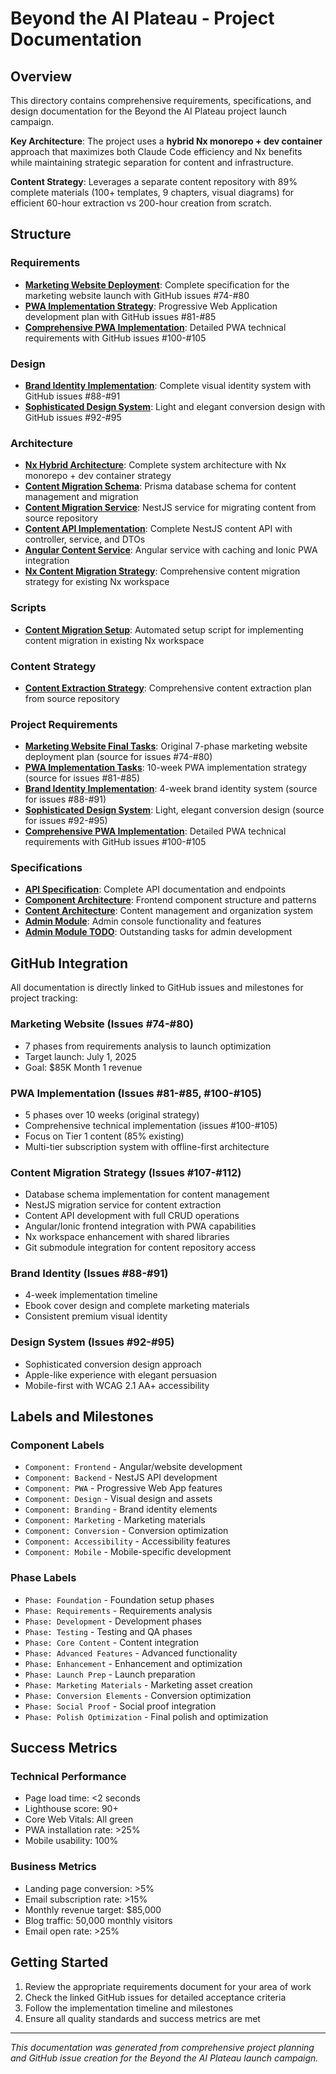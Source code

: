 # Beyond the AI Plateau - Project Documentation

## Overview
This directory contains comprehensive requirements, specifications, and design documentation for the Beyond the AI Plateau project launch campaign.

**Key Architecture**: The project uses a **hybrid Nx monorepo + dev container** approach that maximizes both Claude Code efficiency and Nx benefits while maintaining strategic separation for content and infrastructure.

**Content Strategy**: Leverages a separate content repository with 89% complete materials (100+ templates, 9 chapters, visual diagrams) for efficient 60-hour extraction vs 200-hour creation from scratch.

## Structure

### Requirements
- **[Marketing Website Deployment](requirements/marketing-website-deployment.md)**: Complete specification for the marketing website launch with GitHub issues #74-#80
- **[PWA Implementation Strategy](requirements/pwa-implementation-strategy.md)**: Progressive Web Application development plan with GitHub issues #81-#85
- **[Comprehensive PWA Implementation](project-requirements/comprehensive-pwa-implementation.md)**: Detailed PWA technical requirements with GitHub issues #100-#105

### Design
- **[Brand Identity Implementation](design/brand-identity-implementation.md)**: Complete visual identity system with GitHub issues #88-#91  
- **[Sophisticated Design System](design/sophisticated-design-system.md)**: Light and elegant conversion design with GitHub issues #92-#95

### Architecture
- **[Nx Hybrid Architecture](architecture/nx-hybrid-architecture.md)**: Complete system architecture with Nx monorepo + dev container strategy
- **[Content Migration Schema](architecture/content-migration-schema.prisma)**: Prisma database schema for content management and migration
- **[Content Migration Service](architecture/content-migration-service.ts)**: NestJS service for migrating content from source repository
- **[Content API Implementation](architecture/content-api-implementation.ts)**: Complete NestJS content API with controller, service, and DTOs
- **[Angular Content Service](architecture/angular-content-service.ts)**: Angular service with caching and Ionic PWA integration
- **[Nx Content Migration Strategy](architecture/nx-content-migration-strategy.md)**: Comprehensive content migration strategy for existing Nx workspace

### Scripts
- **[Content Migration Setup](scripts/content-migration-setup.sh)**: Automated setup script for implementing content migration in existing Nx workspace

### Content Strategy
- **[Content Extraction Strategy](content/content-extraction-strategy.md)**: Comprehensive content extraction plan from source repository

### Project Requirements
- **[Marketing Website Final Tasks](project-requirements/marketing-website-final-tasks.md)**: Original 7-phase marketing website deployment plan (source for issues #74-#80)
- **[PWA Implementation Tasks](project-requirements/pwa-implementation-tasks.md)**: 10-week PWA implementation strategy (source for issues #81-#85)
- **[Brand Identity Implementation](project-requirements/brand-identity-implementation.md)**: 4-week brand identity system (source for issues #88-#91)  
- **[Sophisticated Design System](project-requirements/sophisticated-design-system.md)**: Light, elegant conversion design (source for issues #92-#95)
- **[Comprehensive PWA Implementation](project-requirements/comprehensive-pwa-implementation.md)**: Detailed PWA technical requirements with GitHub issues #100-#105

### Specifications
- **[API Specification](specifications/api-specification.md)**: Complete API documentation and endpoints
- **[Component Architecture](specifications/component-architecture.md)**: Frontend component structure and patterns
- **[Content Architecture](specifications/content-architecture.md)**: Content management and organization system
- **[Admin Module](specifications/modules/admin-module.md)**: Admin console functionality and features
- **[Admin Module TODO](specifications/modules/admin-module-todo.md)**: Outstanding tasks for admin development

## GitHub Integration

All documentation is directly linked to GitHub issues and milestones for project tracking:

### Marketing Website (Issues #74-#80)
- 7 phases from requirements analysis to launch optimization
- Target launch: July 1, 2025
- Goal: $85K Month 1 revenue

### PWA Implementation (Issues #81-#85, #100-#105)  
- 5 phases over 10 weeks (original strategy)
- Comprehensive technical implementation (issues #100-#105)
- Focus on Tier 1 content (85% existing)
- Multi-tier subscription system with offline-first architecture

### Content Migration Strategy (Issues #107-#112)
- Database schema implementation for content management
- NestJS migration service for content extraction
- Content API development with full CRUD operations
- Angular/Ionic frontend integration with PWA capabilities
- Nx workspace enhancement with shared libraries
- Git submodule integration for content repository access

### Brand Identity (Issues #88-#91)
- 4-week implementation timeline
- Ebook cover design and complete marketing materials
- Consistent premium visual identity

### Design System (Issues #92-#95)
- Sophisticated conversion design approach
- Apple-like experience with elegant persuasion
- Mobile-first with WCAG 2.1 AA+ accessibility

## Labels and Milestones

### Component Labels
- `Component: Frontend` - Angular/website development
- `Component: Backend` - NestJS API development  
- `Component: PWA` - Progressive Web App features
- `Component: Design` - Visual design and assets
- `Component: Branding` - Brand identity elements
- `Component: Marketing` - Marketing materials
- `Component: Conversion` - Conversion optimization
- `Component: Accessibility` - Accessibility features
- `Component: Mobile` - Mobile-specific development

### Phase Labels  
- `Phase: Foundation` - Foundation setup phases
- `Phase: Requirements` - Requirements analysis
- `Phase: Development` - Development phases
- `Phase: Testing` - Testing and QA phases
- `Phase: Core Content` - Content integration
- `Phase: Advanced Features` - Advanced functionality
- `Phase: Enhancement` - Enhancement and optimization
- `Phase: Launch Prep` - Launch preparation
- `Phase: Marketing Materials` - Marketing asset creation
- `Phase: Conversion Elements` - Conversion optimization
- `Phase: Social Proof` - Social proof integration
- `Phase: Polish Optimization` - Final polish and optimization

## Success Metrics

### Technical Performance
- Page load time: <2 seconds
- Lighthouse score: 90+
- Core Web Vitals: All green
- PWA installation rate: >25%
- Mobile usability: 100%

### Business Metrics
- Landing page conversion: >5%
- Email subscription rate: >15%
- Monthly revenue target: $85,000
- Blog traffic: 50,000 monthly visitors
- Email open rate: >25%

## Getting Started

1. Review the appropriate requirements document for your area of work
2. Check the linked GitHub issues for detailed acceptance criteria
3. Follow the implementation timeline and milestones
4. Ensure all quality standards and success metrics are met

---
*This documentation was generated from comprehensive project planning and GitHub issue creation for the Beyond the AI Plateau launch campaign.*